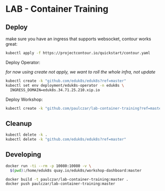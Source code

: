 LAB - Container Training
========================

## Deploy

make sure you have an ingress that supports websocket, contour works great:

```bash
kubectl apply -f https://projectcontour.io/quickstart/contour.yaml
```


Deploy Operator:

*for now using create not apply, we want to roll the whole infra, not update*

```bash
kubectl create -k "github.com/eduk8s/eduk8s?ref=master"
kubectl set env deployment/eduk8s-operator -n eduk8s \
  INGRESS_DOMAIN=eduk8s.34.71.25.210.xip.io
```

Deploy Workshop:
```bash
kubectl create -k "github.com/paulczar/lab-container-training?ref=master"
```

## Cleanup

```bash
kubectl delete -k .
kubectl delete -k "github.com/eduk8s/eduk8s?ref=master"
```


## Developing

```bash
docker run -ti --rm -p 10080:10080 -v \
  $(pwd):/home/eduk8s quay.io/eduk8s/workshop-dashboard:master
```

```bash
docker build -t paulczar/lab-container-training:master .
docker push paulczar/lab-container-training:master
```
